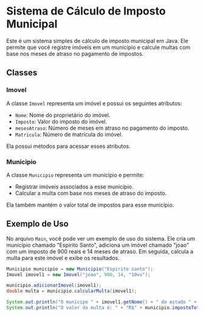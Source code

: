 # Sistema de Cálculo de Imposto Municipal

Este é um sistema simples de cálculo de imposto municipal em Java. Ele permite que você registre imóveis em um município e calcule multas com base nos meses de atraso no pagamento de impostos.

## Classes

### Imovel

A classe `Imovel` representa um imóvel e possui os seguintes atributos:

- `Nome`: Nome do proprietário do imóvel.
- `Imposto`: Valor do imposto do imóvel.
- `mesesAtraso`: Número de meses em atraso no pagamento do imposto.
- `Matricula`: Número de matrícula do imóvel.

Ela possui métodos para acessar esses atributos.

### Municipio

A classe `Municipio` representa um município e permite:

- Registrar imóveis associados a esse município.
- Calcular a multa com base nos meses de atraso do imposto.

Ela também mantém o valor total de impostos para esse município.

## Exemplo de Uso

No arquivo `Main`, você pode ver um exemplo de uso do sistema. Ele cria um município chamado "Espirito Santo", adiciona um imóvel chamado "joao" com um imposto de 900 reais e 14 meses de atraso. Em seguida, calcula a multa para este imóvel e exibe os resultados.

```java
Municipio municipio = new Municipio("Espirito santo");
Imovel imovel1 = new Imovel("joao", 900, 14, "10vv");

municipio.adicionarImovel(imovel1);
double multa = municipio.calcularMulta(imovel1);

System.out.println("O munícipe " + imovel1.getNome() + " do estado " + municipio.getEstado() + " tem o imposto de " + imovel1.getImposto() + " com " + imovel1.getMesesAtraso() + " de atraso!!");
System.out.println("O valor da multa é: " + "R$" + municipio.impostoTotal);
